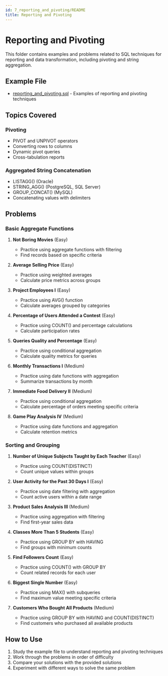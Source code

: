 ```yaml
---
id: 7_reporting_and_pivoting/README
title: Reporting and Pivoting
---
```

# Reporting and Pivoting

This folder contains examples and problems related to SQL techniques for reporting and data transformation, including pivoting and string aggregation.

## Example File
- [reporting_and_pivoting.sql](reporting_and_pivoting.sql) - Examples of reporting and pivoting techniques

## Topics Covered

### Pivoting
- PIVOT and UNPIVOT operators
- Converting rows to columns
- Dynamic pivot queries
- Cross-tabulation reports

### Aggregated String Concatenation
- LISTAGG() (Oracle)
- STRING_AGG() (PostgreSQL, SQL Server)
- GROUP_CONCAT() (MySQL)
- Concatenating values with delimiters

## Problems

### Basic Aggregate Functions

1. **Not Boring Movies** (Easy)
   - Practice using aggregate functions with filtering
   - Find records based on specific criteria

2. **Average Selling Price** (Easy)
   - Practice using weighted averages
   - Calculate price metrics across groups

3. **Project Employees I** (Easy)
   - Practice using AVG() function
   - Calculate averages grouped by categories

4. **Percentage of Users Attended a Contest** (Easy)
   - Practice using COUNT() and percentage calculations
   - Calculate participation rates

5. **Queries Quality and Percentage** (Easy)
   - Practice using conditional aggregation
   - Calculate quality metrics for queries

6. **Monthly Transactions I** (Medium)
   - Practice using date functions with aggregation
   - Summarize transactions by month

7. **Immediate Food Delivery II** (Medium)
   - Practice using conditional aggregation
   - Calculate percentage of orders meeting specific criteria

8. **Game Play Analysis IV** (Medium)
   - Practice using date functions and aggregation
   - Calculate retention metrics

### Sorting and Grouping

1. **Number of Unique Subjects Taught by Each Teacher** (Easy)
   - Practice using COUNT(DISTINCT)
   - Count unique values within groups

2. **User Activity for the Past 30 Days I** (Easy)
   - Practice using date filtering with aggregation
   - Count active users within a date range

3. **Product Sales Analysis III** (Medium)
   - Practice using aggregation with filtering
   - Find first-year sales data

4. **Classes More Than 5 Students** (Easy)
   - Practice using GROUP BY with HAVING
   - Find groups with minimum counts

5. **Find Followers Count** (Easy)
   - Practice using COUNT() with GROUP BY
   - Count related records for each user

6. **Biggest Single Number** (Easy)
   - Practice using MAX() with subqueries
   - Find maximum value meeting specific criteria

7. **Customers Who Bought All Products** (Medium)
   - Practice using GROUP BY with HAVING and COUNT(DISTINCT)
   - Find customers who purchased all available products

## How to Use
1. Study the example file to understand reporting and pivoting techniques
2. Work through the problems in order of difficulty
3. Compare your solutions with the provided solutions
4. Experiment with different ways to solve the same problem 